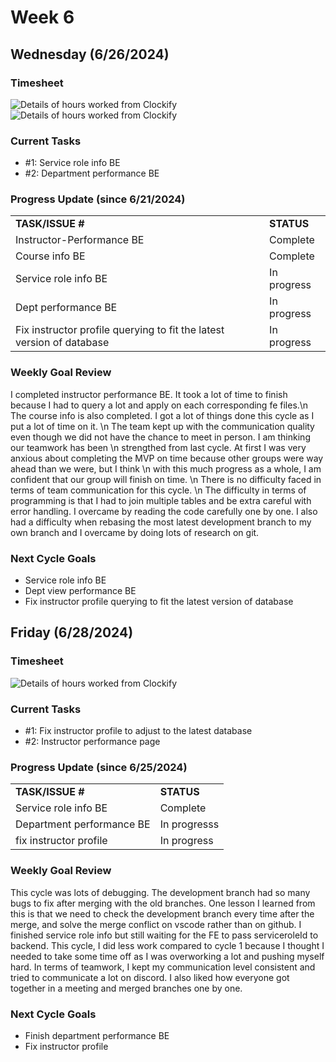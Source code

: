 


# Week 6

## Wednesday (6/26/2024)

### Timesheet
![Details of hours worked from Clockify](https://github.com/UBCO-COSC499-Summer-2024/team-6-capstone-team_6ix/blob/Subaru-weekly-logs-for-Week-7-Cycle1/docs/weekly%20logs/Subaru%20Sakashita/ClockifyImages/COSC499_Clockify_W7_C1_1.png)
![Details of hours worked from Clockify](https://github.com/UBCO-COSC499-Summer-2024/team-6-capstone-team_6ix/blob/Subaru-weekly-logs-for-Week-7-Cycle1/docs/weekly%20logs/Subaru%20Sakashita/ClockifyImages/COSC499_Clockify_W7_C1_2.png)

### Current Tasks
  * #1: Service role info BE
  * #2: Department performance BE

### Progress Update (since 6/21/2024)
<table>
    <tr>
        <td><strong>TASK/ISSUE #</strong>
        </td>
        <td><strong>STATUS</strong>
        </td>
    </tr>
    <tr>
        <!-- Task/Issue # -->
        <td>Instructor-Performance BE
        </td>
        <!-- Status -->
        <td>Complete
        </td>
    </tr>
    <tr>
        <!-- Task/Issue # -->
        <td>Course info BE
        </td>
        <!-- Status -->
        <td>Complete
        </td>
    </tr>
    <tr>
        <!-- Task/Issue # -->
        <td>Service role info BE
        </td>
        <!-- Status -->
        <td>In progress
        </td>
    </tr>
    <tr>
        <!-- Task/Issue # -->
        <td>Dept performance BE
        </td>
        <!-- Status -->
        <td>In progress
        </td>
    </tr>
    <tr>
        <!-- Task/Issue # -->
        <td>Fix instructor profile querying to fit the latest version of database
        </td>
        <!-- Status -->
        <td>In progress
        </td>
    </tr>

</table>

### Weekly Goal Review
I completed instructor performance BE. It took a lot of time to finish because I had to query a lot and apply on each corresponding fe files.\n
The course info is also completed. I got a lot of things done this cycle as I put a lot of time on it. \n
The team kept up with the communication quality even though we did not have the chance to meet in person. I am thinking our teamwork has been \n 
strengthed from last cycle. At first I was very anxious about completing the MVP on time because other groups were way ahead than we were, but I think \n
with this much progress as a whole, I am confident that our group will finish on time. \n
There is no difficulty faced in terms of team communication for this cycle. \n
The difficulty in terms of programming is that I had to join multiple tables and be extra careful with error handling. I overcame by reading the code carefully one by one. I also had a difficulty when rebasing the most latest development branch to my own branch and I overcame by doing lots of research on git.
### Next Cycle Goals
  * Service role info BE
  * Dept view performance BE
  * Fix instructor profile querying to fit the latest version of database

<!--------------------------------------------------------------------------------------------------------------------------------------------------------------------------------------------->
## Friday (6/28/2024)

### Timesheet
![Details of hours worked from Clockify](https://github.com/UBCO-COSC499-Summer-2024/team-6-capstone-team_6ix/blob/Subaru-weekly-logs-for-Week-7-Cycle2/docs/weekly%20logs/Subaru%20Sakashita/ClockifyImages/COSC499_Clockify_W7_C2-1.png)

### Current Tasks
  * #1: Fix instructor profile to adjust to the latest database
  * #2: Instructor performance page
### Progress Update (since 6/25/2024)
<table>
    <tr>
        <td><strong>TASK/ISSUE #</strong>
        </td>
        <td><strong>STATUS</strong>
        </td>
    </tr>
    <tr>
        <!-- Task/Issue # -->
        <td> Service role info BE
        </td>
        <!-- Status -->
        <td> Complete
        </td>
    </tr>
    <tr>
       <td> Department performance BE
        </td>
        <!-- Status -->
        <td> In progresss
        </td>
    </tr>
    <tr>
       <td> fix instructor profile
        </td>
        <!-- Status -->
        <td> In progress
        </td>
    </tr>

</table>

### Weekly Goal Review
This cycle was lots of debugging. The development branch had so many bugs to fix after merging with the old branches. One lesson I learned from this is that we need to check the development branch every time after the merge, and solve the merge conflict on vscode rather than on github.
I finished service role info but still waiting for the FE to pass serviceroleId to backend. 
This cycle, I did less work compared to cycle 1 because I thought I needed to take some time off as I was overworking a lot and pushing myself hard. In terms of teamwork, I kept my communication level consistent and tried to communicate a lot on discord. I also liked how everyone got together in a meeting and merged branches one by one. 
### Next Cycle Goals
  * Finish department performance BE
  * Fix instructor profile
